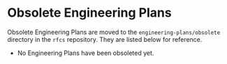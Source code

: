 # Obsolete Engineering Plans

Obsolete Engineering Plans are moved to the `engineering-plans/obsolete`
directory in the `rfcs` repository. They are listed below for reference.

- No Engineering Plans have been obsoleted yet.
